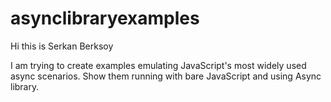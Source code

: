 # asynclibraryexamples

Hi this is Serkan Berksoy

I am trying to create examples emulating JavaScript's most widely used async scenarios.
Show them running with bare JavaScript and using Async library.

